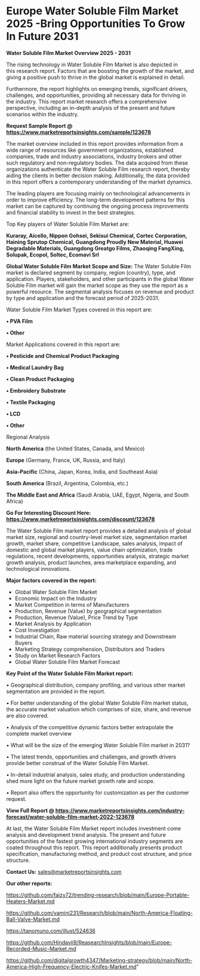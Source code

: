 # Europe Water Soluble Film Market 2025 -Bring Opportunities To Grow In Future 2031

<Strong> Water Soluble Film Market Overview 2025 - 2031</strong>

The rising technology in Water Soluble Film Market is also depicted in this research report. Factors that are boosting the growth of the market, and giving a positive push to thrive in the global market is explained in detail.

Furthermore, the report highlights on emerging trends, significant drivers, challenges, and opportunities, providing all necessary data for thriving in the industry. This report market research offers a comprehensive perspective, including an in-depth analysis of the present and future scenarios within the industry.

<strong>Request Sample Report @ <a href=https://www.marketreportsinsights.com/sample/123678>https://www.marketreportsinsights.com/sample/123678</a></strong>

The market overview included in this report provides information from a wide range of resources like government organizations, established companies, trade and industry associations, industry brokers and other such regulatory and non-regulatory bodies. The data acquired from these organizations authenticate the Water Soluble Film research report, thereby aiding the clients in better decision making. Additionally, the data provided in this report offers a contemporary understanding of the market dynamics.

The leading players are focusing mainly on technological advancements in order to improve efficiency. The long-term development patterns for this market can be captured by continuing the ongoing process improvements and financial stability to invest in the best strategies.

Top Key players of Water Soluble Film Market are:

<strong>Kuraray, Aicello, Nippon Gohsei, Sekisui Chemical, Cortec Corporation, Haining Sprutop Chemical, Guangdong Proudly New Material, Huawei Degradable Materials, Guangdong Greatgo Films, Zhaoqing FangXing, Solupak, Ecopol, Soltec, Ecomavi Srl</strong>

<strong><b>Global Water Soluble Film Market Scope and Size:</b></strong>
The Water Soluble Film market is declared segment by company, region (country), type, and application. Players, stakeholders, and other participants in the global Water Soluble Film market will gain the market scope as they use the report as a powerful resource. The segmental analysis focuses on revenue and product by type and application and the forecast period of 2025-2031.

Water Soluble Film Market Types covered in this report are:

<strong>• PVA Film

• Other</strong>

Market Applications covered in this report are:

<strong>• Pesticide and Chemical Product Packaging

• Medical Laundry Bag

• Clean Product Packaging

• Embroidery Substrate

• Textile Packaging

• LCD

• Other</strong> 

Regional Analysis

<strong>North America</strong> (the United States, Canada, and Mexico)

<strong>Europe</strong> (Germany, France, UK, Russia, and Italy)

<strong>Asia-Pacific</strong> (China, Japan, Korea, India, and Southeast Asia)

<strong>South America</strong> (Brazil, Argentina, Colombia, etc.)

<strong>The Middle East and Africa</strong> (Saudi Arabia, UAE, Egypt, Nigeria, and South Africa)

<strong>Go For Interesting Discount Here: <a href=https://www.marketreportsinsights.com/discount/123678>https://www.marketreportsinsights.com/discount/123678</a></strong>

The Water Soluble Film market report provides a detailed analysis of global market size, regional and country-level market size, segmentation market growth, market share, competitive Landscape, sales analysis, impact of domestic and global market players, value chain optimization, trade regulations, recent developments, opportunities analysis, strategic market growth analysis, product launches, area marketplace expanding, and technological innovations.

<strong><b>Major factors covered in the report:</b></strong>
<ul>
  <li>Global Water Soluble Film Market </li>
  <li>Economic Impact on the Industry</li>
  <li>Market Competition in terms of Manufacturers</li>
  <li>Production, Revenue (Value) by geographical segmentation</li>
  <li>Production, Revenue (Value), Price Trend by Type</li>
  <li>Market Analysis by Application</li>
  <li>Cost Investigation</li>
  <li>Industrial Chain, Raw material sourcing strategy and Downstream Buyers</li>
  <li>Marketing Strategy comprehension, Distributors and Traders</li>
  <li>Study on Market Research Factors</li>
  <li>Global Water Soluble Film Market Forecast</li>
</ul>

<strong><b>Key Point of the Water Soluble Film Market report:</b></strong>

• Geographical distribution, company profiling, and various other market segmentation are provided in the report.

• For better understanding of the global Water Soluble Film market status, the accurate market valuation which comprises of size, share, and revenue are also covered.

• Analysis of the competitive dynamic factors better extrapolate the complete market overview

• What will be the size of the emerging Water Soluble Film market in 2031?

• The latest trends, opportunities and challenges, and growth drivers provide better construal of the Water Soluble Film Market.

• In-detail industrial analysis, sales study, and production understanding shed more light on the future market growth rate and scope.

• Report also offers the opportunity for customization as per the customer request.

<strong><b>View Full Report @ <a href=https://www.marketreportsinsights.com/industry-forecast/water-soluble-film-market-2022-123678>https://www.marketreportsinsights.com/industry-forecast/water-soluble-film-market-2022-123678</a></b></strong>


At last, the Water Soluble Film Market report includes investment come analysis and development trend analysis. The present and future opportunities of the fastest growing international industry segments are coated throughout this report. This report additionally presents product specification, manufacturing method, and product cost structure, and price structure.

<strong>Contact Us:</strong>
sales@marketreportsinsights.com

<strong>Our other reports:</strong>

<a href=https://github.com/faizy72/trending-research/blob/main/Europe-Portable-Heaters-Market.md>https://github.com/faizy72/trending-research/blob/main/Europe-Portable-Heaters-Market.md</a>

<a href=https://github.com/yamini231/Research/blob/main/North-America-Floating-Ball-Valve-Market.md>https://github.com/yamini231/Research/blob/main/North-America-Floating-Ball-Valve-Market.md</a>

<a href=https://tanomuno.com/illust/524636>https://tanomuno.com/illust/524636</a>

<a href=https://github.com/Hindavii9/ReasearchInsights/blob/main/Europe-Recorded-Music-Market.md>https://github.com/Hindavii9/ReasearchInsights/blob/main/Europe-Recorded-Music-Market.md</a>

<a href=https://github.com/digitalgrowth4347/Marketing-strategy/blob/main/North-America-High-Frequency-Electric-Knifes-Market.md>https://github.com/digitalgrowth4347/Marketing-strategy/blob/main/North-America-High-Frequency-Electric-Knifes-Market.md</a>"
